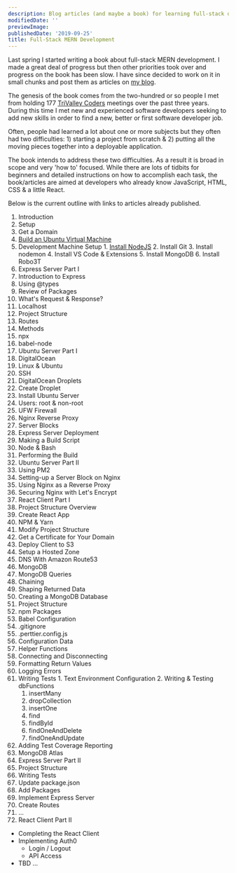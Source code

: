 ```yaml
---
description: Blog articles (and maybe a book) for learning full-stack development with MogoDB, Express, React & Node.
modifiedDate: ''
previewImage: 
publishedDate: '2019-09-25'
title: Full-Stack MERN Development
---
```


Last spring I started writing a book about full-stack MERN development. I made a great deal of progress but then other priorities took over and progress on the book has been slow. I have since decided to work on it in small chunks and post them as articles on [my blog](https://klequis.io).

The genesis of the book comes from the two-hundred or so people I met from holding 177 [TriValley Coders](http://www.trivalleycoders.org/) meetings over the past three years. During this time I met new and experienced software developers seeking to add new skills in order to find a new, better or first software developer job. 

Often, people had learned a lot about one or more subjects but they often had two difficulties: 1) starting a project from scratch & 2) putting all the moving pieces together into a deployable application.

The book intends to address these two difficulties. As a result it is broad in scope and very 'how to' focused. While there are lots of tidbits for beginners and detailed instructions on how to accomplish each task, the book/articles are aimed at developers who already know JavaScript, HTML, CSS & a little React.

Below is the current outline with links to articles already published.

1. Introduction
2. Setup
  1. Get a Domain
  2. [Build an Ubuntu Virtual Machine](https://klequis.io/ubuntu-vm-virtualbox/)
  3. Development Machine Setup
    1. [Install NodeJS](https://klequis.io/installing-nodejs-ubuntu/)
    2. Install Git
    3. Install nodemon
    4. Install VS Code & Extensions
    5. Install MongoDB
    6. Install Robo3T
3. Express Server Part I
  1. Introduction to Express
  2. Using @types
  3. Review of Packages
  4. What's Request & Response?
  5. Localhost
  6. Project Structure
  7. Routes
  8. Methods
  9. npx
  10. babel-node
4. Ubuntu Server Part I
  1. DigitalOcean
  2. Linux & Ubuntu
  3. SSH
  4. DigitalOcean Droplets
  5. Create Droplet
  6. Install Ubuntu Server
  7. Users: root & non-root
  8. UFW Firewall
  9. Nginx Reverse Proxy
  10. Server Blocks
5. Express Server Deployment
  1. Making a Build Script
  2. Node & Bash
  3. Performing the Build
6. Ubuntu Server Part II
  1. Using PM2
  2. Setting-up a Server Block on Nginx
  3. Using Nginx as a Reverse Proxy
  4. Securing Nginx with Let's Encrypt
7. React Client Part I
  1. Project Structure Overview
  2. Create React App
  3. NPM & Yarn
  4. Modify Project Structure
  5. Get a Certificate for Your Domain
  6. Deploy Client to S3
  7. Setup a Hosted Zone
8. DNS With Amazon Route53
9. MongoDB
  1. MongoDB Queries
  2. Chaining
  3. Shaping Returned Data
  4. Creating a MongoDB Database
  5. Project Structure
  6. npm Packages
  7. Babel Configuration
  8. .gitignore
  9. .perttier.config.js
  10. Configuration Data
  11. Helper Functions
  12. Connecting and Disconnecting
  13. Formatting Return Values
  14. Logging Errors
  15. Writing Tests
    1. Text Environment Configuration
    2. Writing & Testing dbFunctions
      1. insertMany
      2. dropCollection
      3. insertOne
      4. find
      5. findById
      6. findOneAndDelete
      7. findOneAndUpdate
  16. Adding Test Coverage Reporting
  17. MongoDB Atlas
10. Express Server Part II
  1. Project Structure
  2. Writing Tests
  3. Update package.json
  4. Add Packages
  5. Implement Express Server
  6. Create Routes
  7. ...
11. React Client Part II
  - Completing the React Client
  - Implementing Auth0
    - Login / Logout
    - API Access
  - TBD ...


